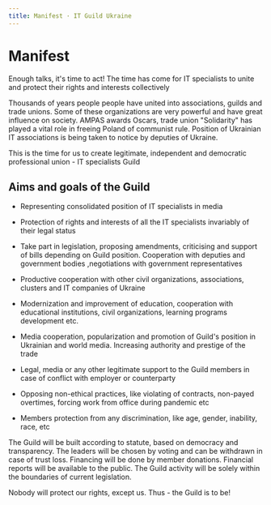 ```yaml
---
title: Manifest · IT Guild Ukraine 
---
```


# Manifest

Enough talks, it's time to act!
The time has come for IT specialists to unite and protect their rights and interests collectively

Thousands of years people people have united into associations, guilds and trade unions. Some of these organizations are very powerful and have great influence on society. AMPAS awards Oscars, trade union "Solidarity" has played a vital role in freeing Poland of communist rule. Position of Ukrainian IT associations is being taken to notice by deputies of Ukraine.

This is the time for us to create legitimate, independent and democratic professional union - IT specialists Guild

## Aims and goals of the Guild

- Representing consolidated position of IT specialists in media
- Protection of rights and interests of all the IT specialists invariably of their legal status 
- Take part in legislation, proposing amendments, criticising and support of bills depending on Guild position. Cooperation with deputies and government bodies ,negotiations with government representatives
- Productive cooperation with other civil organizations, associations, clusters and IT companies of Ukraine
- Modernization and improvement of education, cooperation with educational institutions, civil organizations, learning programs development etc.
  
- Media cooperation, popularization and promotion of Guild's position in Ukrainian and world media. Increasing authority and prestige of the trade
- Legal, media or any other legitimate support to the Guild members in case of conflict with employer or counterparty  
- Opposing non-ethical practices, like violating of contracts, non-payed overtimes, forcing work from office during pandemic etc
- Members protection from any discrimination, like age, gender, inability, race, etc

The Guild will be built according to statute, based on democracy and transparency. The leaders will be chosen by voting and can be withdrawn in case of trust loss. Financing will be done by member donations. Financial reports will be available to the public. The Guild activity will be solely within the boundaries of current legislation.

Nobody will protect our rights, except us. Thus - the Guild is to be!

